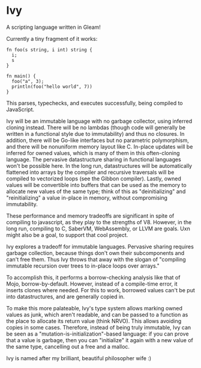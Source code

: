 # Ivy

A scripting language written in Gleam! 

Currently a tiny fragment of it works:

```
fn foo(s string, i int) string {
  i;
  s
}

fn main() {
  foo("a", 3);
  println(foo("hello world", 7))
}
```

This parses, typechecks, and executes successfully, being compiled to JavaScript.

Ivy will be an immutable language with no garbage collector, using inferred cloning instead. There will be no lambdas (though code will generally be written in a functional style due to immutability) and thus no closures. In addition, there will be Go-like interfaces but no parametric polymorphism, and there will be nonuniform memory layout like C. In-place updates will be inferred for owned values, which is many of them in this often-cloning language. The pervasive datastructure sharing in functional languages won't be possible here. In the long run, datastructures will be automatically flattened into arrays by the compiler and recursive traversals will be compiled to vectorized loops (see the Gibbon compiler). Lastly, owned values will be convertible into buffers that can be used as the memory to allocate new values of the same type; think of this as "deinitializing" and "reinitializing" a value in-place in memory, without compromising immutability.

These performance and memory tradeoffs are significant in spite of compiling to javascript, as they play to the strengths of V8. However, in the long run, compiling to C, SaberVM, WebAssembly, or LLVM are goals. Uxn might also be a goal, to support that cool project.

Ivy explores a tradeoff for immutable languages. Pervasive sharing requires garbage collection, because things don't own their subcomponents and can't free them. Thus Ivy throws that away with the slogan of "compiling immutable recursion over trees to in-place loops over arrays." 

To accomplish this, it performs a borrow-checking analysis like that of Mojo, borrow-by-default. However, instead of a compile-time error, it inserts clones where needed. For this to work, borrowed values can't be put into datastructures, and are generally copied in. 

To make this more palateable, Ivy's type system allows marking owned values as junk, which aren't readable, and can be passed to a function as the place to allocate its return value (think NRVO). This allows avoiding copies in some cases. Therefore, instead of being truly immutable, Ivy can be seen as a "mutation-is-initialization"-based language: if you can prove that a value is garbage, then you can "initialize" it again with a new value of the same type, cancelling out a free and a malloc.

Ivy is named after my brilliant, beautiful philosopher wife :)